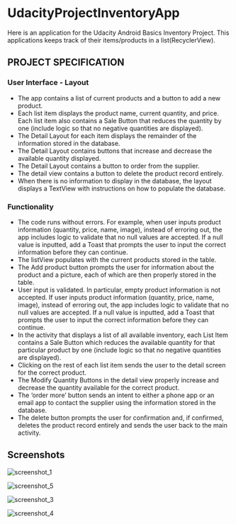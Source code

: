 # UdacityProjectInventoryApp

Here is an application for the Udacity Android Basics Inventory Project. This applications keeps track of their items/products in a list(RecyclerView).

## PROJECT SPECIFICATION

### User Interface - Layout

- The app contains a list of current products and a button to add a new product.
- Each list item displays the product name, current quantity, and price. Each list item also contains a Sale Button that reduces the quantity by one (include logic so that no negative quantities are displayed).
- The Detail Layout for each item displays the remainder of the information stored in the database.
- The Detail Layout contains buttons that increase and decrease the available quantity displayed.
- The Detail Layout contains a button to order from the supplier.
- The detail view contains a button to delete the product record entirely.
- When there is no information to display in the database, the layout displays a TextView with instructions on how to populate the database.

### Functionality

- The code runs without errors. For example, when user inputs product information (quantity, price, name, image), instead of erroring out, the app includes logic to validate that no null values are accepted. If a null value is inputted, add a Toast that prompts the user to input the correct information before they can continue.
- The listView populates with the current products stored in the table.
- The Add product button prompts the user for information about the product and a picture, each of which are then properly stored in the table.
- User input is validated. In particular, empty product information is not accepted. If user inputs product information (quantity, price, name, image), instead of erroring out, the app includes logic to validate that no null values are accepted. If a null value is inputted, add a Toast that prompts the user to input the correct information before they can continue.
- In the activity that displays a list of all available inventory, each List Item contains a Sale Button which reduces the available quantity for that particular product by one (include logic so that no negative quantities are displayed).
- Clicking on the rest of each list item sends the user to the detail screen for the correct product.
- The Modify Quantity Buttons in the detail view properly increase and decrease the quantity available for the correct product.
- The ‘order more’ button sends an intent to either a phone app or an email app to contact the supplier using the information stored in the database.
- The delete button prompts the user for confirmation and, if confirmed, deletes the product record entirely and sends the user back to the main activity.

## Screenshots

![screenshot_1](https://cloud.githubusercontent.com/assets/26686429/26178863/269ebedc-3b58-11e7-87a5-d5a7fab1e007.png)

![screenshot_5](https://cloud.githubusercontent.com/assets/26686429/26178893/4cb1725e-3b58-11e7-88ab-58ddaa9e78ad.png)

![screenshot_3](https://cloud.githubusercontent.com/assets/26686429/26178894/51547590-3b58-11e7-993a-2cfcfaa381c3.png)

![screenshot_4](https://cloud.githubusercontent.com/assets/26686429/26178900/54a19c46-3b58-11e7-8166-1942cb9f09f2.png)
